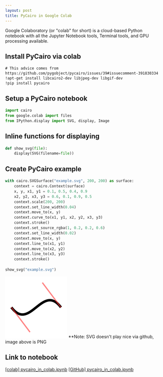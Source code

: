 ```yaml
---
layout: post
title: PyCairo in Google Colab
---
```

Google Colaboratory (or "colab" for short) is a cloud-based Python notebook with all the Jupyter Notebook tools, Terminal tools, and GPU processing available. 

## Install PyCairo via colab
```
# This advice comes from https://github.com/pygobject/pycairo/issues/39#issuecomment-391830334
!apt-get install libcairo2-dev libjpeg-dev libgif-dev
!pip install pycairo
```
## Setup a PyCairo notebook  
```python
import cairo
from google.colab import files
from IPython.display import SVG, display, Image
```

## Inline functions for displaying  
```python 
def show_svg(file):
    display(SVG(filename=file))
```

## Create PyCairo example 
```python
with cairo.SVGSurface("example.svg", 200, 200) as surface:
    context = cairo.Context(surface)
    x, y, x1, y1 = 0.1, 0.5, 0.4, 0.9
    x2, y2, x3, y3 = 0.6, 0.1, 0.9, 0.5
    context.scale(200, 200)
    context.set_line_width(0.04)
    context.move_to(x, y)
    context.curve_to(x1, y1, x2, y2, x3, y3)
    context.stroke()
    context.set_source_rgba(1, 0.2, 0.2, 0.6)
    context.set_line_width(0.02)
    context.move_to(x, y)
    context.line_to(x1, y1)
    context.move_to(x2, y2)
    context.line_to(x3, y3)
    context.stroke()
    
show_svg("example.svg")
```
![](https://raw.githubusercontent.com/nickwan/how_to__simple_display/master/example.png)
**Note: SVG doesn't play nice via github, image above is PNG  

## Link to notebook
[[colab] pycairo_in_colab.ipynb](https://colab.research.google.com/drive/18IA7e_DJ0kYQCdw0UQI7vg8W2Jo9FE-b)
[[GitHub] pycairo_in_colab.ipynb](https://github.com/nickwan/pycairo_in_colab/blob/master/pycairo_in_colab.ipynb)
